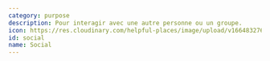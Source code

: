 ```yaml
---
category: purpose
description: Pour interagir avec une autre personne ou un groupe.
icon: https://res.cloudinary.com/helpful-places/image/upload/v1664832769/dtpr-icons/purpose/social_dgeokg.svg
id: social
name: Social
---
```

